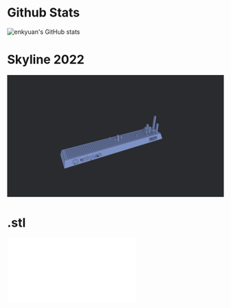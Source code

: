 # Github Stats

![enkyuan's GitHub stats](https://github-readme-stats.vercel.app/api?username=enkyuan&show_icons=true&theme=dark&hide_border=true)

# Skyline 2022

![model](model.png)

# .stl

![enkyuan-2022](enkyuan-2022.stl)
